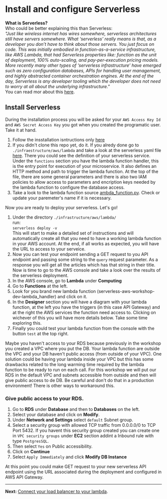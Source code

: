 # Install and configure Serverless


**What is Serverless?** \
Who could be better explaining this than Serverless:\
*"Just like wireless internet has wires somewhere, serverless architectures still have servers somewhere. What ‘serverless’ really means is that, as a developer you don’t have to think about those servers. You just focus on code.
This was initially embodied in function-as-a-service infrastructure, like AWS Lambda, that had Serverless properties like: function as the unit of deployment, 100% auto-scaling, and pay-per-execution pricing models. More recently many other types of ‘serverless infrastructure’ have emerged such as zero configuration databases, APIs for handling user management, and highly abstracted container orchestration engines. At the end of the day, Serverless is any developer tooling which the developer does not need to worry at all about the underlying infrastructure."* \
You can read mor about this [here](https://serverless.com).


## Install Serverless
During the installation process you will be asked for your `AWS Access Key Id` and `AWS Secret Access Key` you got when you created the programatic user. Take it at hand.

1. Follow the insstallation isntructions only [here](https://serverless.com/framework/docs/providers/aws/guide/quick-start/)
2. If you didn't clone this repo yet, do it. If you alredy done go to `./infraestructure/aws/lambda` and take a look at the serverless yaml file [here](/infrastructure/aws/lambda/serverless.yml).
There you could see the definition of your serverless service. Under the `functions` section you have the lambda function handler, this is the entry point for execution of your microservice. It also defines an HTTP method and path to trigger the lambda function.
At the top of the file, there are some general parameters and there is also two IAM policies to allow access to parameters and encription keys needed by the lambda function to configure the database access.
3. Take a look to the lambda function source [ambda_function.py](/infrastructure/aws/lambda/lambda_function.py). Check or update your paremeter's name if it is necessary.

Now you are ready to deploy your serverless. Let's go!

1. Under the directory `./infrastructure/aws/lambda/` \
run: \
`serverless deploy -v` \
This will start to make a detailed set of instructions and will automatically create all that you need to have a working lambda function in your AWS account. At the end, if all works as expected, you will have the URL to access to your serveice.
2. Now you can test your endpoint sending a GET request to you API endpoint and passing some string to the `query` request parameter. As a response you will get all the articles which has that string in their title. Now is time to go to the AWS console and take a look over the results of the serverless deployment.
3. In the AWS console, go to **Lambda** under **Computing**
4. Go to **Functions** at the left.
5. Look for you brand new lambda function (serverless-aws-workshop-dev-lambda_handler) and click on it.
6. In the **Designer** section you will have a diagram with your lambda function, at the left you have the triggers (in this case API Gateway) and at the right the AWS services the function need access to.
Clicking on wichever of this you will have more details below. Take some time exploring this.
7. Finally you could test your lambda function from the console with the button `test` at the top right.

Maybe you haven't access to your RDS because previously in the workshop you created a VPC where you put the DB. Your lambda function are outside the VPC and your DB haven't public access (from outside of your VPC). One solution could be having your lambda inside your VPC but this has some drawbacks related to the long warming time required by the lambda function to be ready to run on each call. For this workshop we will put our RDS in the default VPC and subnets accessible from outside and then will give public access to de DB. Be careful and don't do that in a production environment! There is other ways to workaround this.

### Give public access to your RDS.

1. Go to **RDS** under **Database** and then to **Databases** on the left.
2. Select your database and click on **Modify**.
3. Under **Network and Settings** select `default` Subnet group.
4. Select a security group with allowed TCP traffic from 0.0.0.0/0 to TCP Port 5432. If you havent this security group created you can create one in `VPC security groups` under **EC2** section addint a Inbound rule with type `PostgresSQL`.
5. Then select `Yes` on Public accessibility.
6. Click on **Continue**
7. Select `Apply Immediately` and click **Modify DB Instance**

At this point you could make GET request to your new serverless API endpoint using the URL associated during the deployment and configured in AWS API Gateway. 

---
**Next:** [Connect your load balancer to your lambda](/workshop/serverless/02-api-integration.md).
